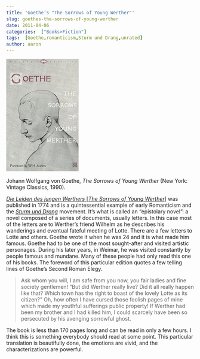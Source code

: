 ```yaml
---
title: 'Goethe’s "The Sorrows of Young Werther"'
slug: goethes-the-sorrows-of-young-werther
date: 2011-04-06
categories:  ["Books>Fiction"]
tags:  [Goethe,romanticism,Sturm und Drang,unrated]
author: aaron
---
```


![Book cover](cover2-194x300.jpg "Sorrows of Young Werther")

Johann Wolfgang von Goethe, *The Sorrows of Young Werther* (New York: Vintage Classics, 1990).

[*Die Leiden des jungen Werthers* [*The Sorrows of Young Werther*]](http://en.wikipedia.org/wiki/The_Sorrows_of_Young_Werther "Wikipedia article") was published in 1774 and is a quintessential example of early Romanticism and the *[Sturm und Drang](http://en.wikipedia.org/wiki/Sturm_und_Drang "Wikipedia article")* movement. It’s what is called an “epistolary novel”: a novel composed of a series of documents, usually letters. In this case most of the letters are to Werther’s friend Wilhelm as he describes his wanderings and eventual fateful meeting of Lotte. There are a few letters to Lotte and others. Goethe wrote it when he was 24 and it is what made him famous. Goethe had to be one of the most sought-after and visited artistic personages. During his later years, in Weimar, he was visited constantly by people famous and mundane. Many of these people had only read this one of his books. The foreword of this particular edition quotes a few telling lines of Goethe’s Second Roman Elegy.

> Ask whom you will, I am safe from you now, you fair ladies and fine society gentlemen! “But did Werther really live? Did it all really happen like that? Which town has the right to boast of the lovely Lotte as its citizen?” Oh, how often I have cursed those foolish pages of mine which made my youthful sufferings public property! If Werther had been my brother and I had killed him, I could scarcely have been so persecuted by his avenging sorrowful ghost.

The book is less than 170 pages long and can be read in only a few hours. I think this is something everybody should read at some point. This particular translation is beautifully done, the emotions are vivid, and the characterizations are powerful.

